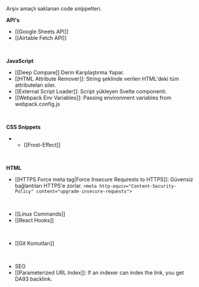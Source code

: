Arşiv amaçlı saklanan code snippetleri.

__API's__
* [[Google Sheets API]]
* [[Airtable Fetch API]]

<br/>

__JavaScript__
* [[Deep Compare]] Derin Karşılaştırma Yapar.
* [[HTML Attribute Remover]]: String şeklinde verilen HTML'deki tüm attributeları siler.
* [[External Script Loader]]: Script yükleyen Svelte componenti.
* [[Webpack Env Variables]]: Passing environment variables from webpack.config.js


<br/>

__CSS Snippets__
* * [[Frost-Effect]]

<br/>

__HTML__
* [[HTTPS Force meta tag|Force Insecure Requrests to HTTPS]]: Güvensiz bağlantıları HTTPS'e zorlar. `<meta http-equiv="Content-Security-Policy" content="upgrade-insecure-requests">`

<br/>

* [[Linux Commands]]
* [[React Hooks]]

<br/>

* [[Git Komutları]]


<br/>

* SEO
* [[Parameterized URL Index]]: If an indexer  can index the link, you get DA93 backlink.

<br/>